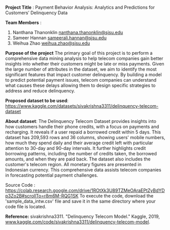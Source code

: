 **Project Title** : Payment Behavior Analysis: Analytics and Predictions for Customers’ Delinquency Data

**Team Members** : 

1. Nanthana Thanonklin nanthana.thanonklin@sjsu.edu
2. Sameer Hannan sameerali.hannan@sjsu.edu
3. Weihua Zhao weihua.zhao@sjsu.edu 
             
**Purpose of the project**
The primary goal of this project is to perform a comprehensive data mining analysis to help telecom companies gain better insights into whether their customers might be late or miss payments. Given the large number of attributes in the dataset, we aim to identify the most significant features that impact customer delinquency. By building a model to predict potential payment issues, telecom companies can understand what causes these delays allowing them to design specific strategies to address and reduce delinquency.

**Proposed dataset to be used**: 
https://www.kaggle.com/datasets/sivakrishna3311/delinquency-telecom-dataset

**About dataset**:
The Delinquency Telecom Dataset provides insights into how customers handle their phone credits, with a focus on payments and recharging. It reveals if a user repaid a borrowed credit within 5 days. This dataset has  209,593 rows and 36 columns, showing users' mobile numbers, how much they spend daily and their average credit left with particular attention to 30-day and 90-day intervals. It further highlights credit borrowing patterns, including the number of credits taken, the borrowed amounts, and when they are paid back. The dataset also includes the customer's telecom region. All monetary figures are presented in Indonesian currency. This comprehensive data assists telecom companies in forecasting potential payment challenges.

Source Code : https://colab.research.google.com/drive/1ROtXk3U89TZMeOAraEPtZyBdYDp3Zo2B#scrollTo=r8m6M-RQG1SK 
To execute the code, download the 'sample_data_intw.csv' file and save it in the same directory where your code file is located.


**Reference:**
sivakrishna3311. "Delinquency Telecom Model." Kaggle, 2019, www.kaggle.com/code/sivakrishna3311/delinquency-telecom-model.

